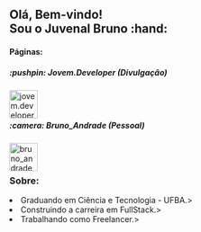 <h2>Olá, Bem-vindo!<br/>Sou o Juvenal Bruno :hand:</h2>

<h4>Páginas:</h4>
<h5>:pushpin: Jovem.Developer (Divulgação)</h5>
<a href="https://www.instagram.com/jovem.developer">
  <img align="left" alt="jovem.developer" width="50px" src="https://images.vexels.com/media/users/3/137198/isolated/preview/07f0d7b69ef071571e4ada2f4d6a053a---cone-do-instagram-colorido-by-vexels.png"/>
</a>
<br/>
<br/>

<h5>:camera: Bruno_Andrade (Pessoal)</h5>
<a href="https://www.instagram.com/bruno_andrade66">
  <img
       align="left"
       alt="bruno_andrade66"
       width="50px"
       src="https://images.vexels.com/media/users/3/137198/isolated/preview/07f0d7b69ef071571e4ada2f4d6a053a---cone-do-instagram-colorido-by-vexels.png"
  </>
</a>
<br/>
<br/>

<h3>Sobre: </h3>
<li <div>Graduando em Ciência e Tecnologia - UFBA.</div>>
<li <div>Construindo a carreira em FullStack.</div>>
<li <div>Trabalhando como Freelancer.</div>>
